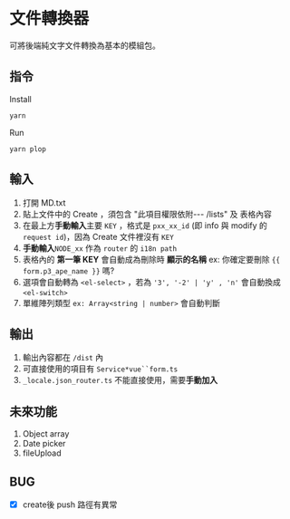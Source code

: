 # 文件轉換器

可將後端純文字文件轉換為基本的模組包。

## 指令

Install

`yarn`

Run

`yarn plop`

## 輸入

1. 打開 MD.txt
2. 貼上文件中的 Create ，須包含 "此項目權限依附--- /lists" 及 表格內容
3. 在最上方**手動輸入**主要 `KEY` ，格式是 `pxx_xx_id` (即 info 與 modify 的 `request id`)，因為 Create 文件裡沒有 `KEY`
4. **手動輸入**`NODE_xx` 作為 `router` 的 `i18n path`
5. 表格內的 **第一筆 KEY** 會自動成為刪除時 **顯示的名稱** ex: 你確定要刪除 `{{ form.p3_ape_name }}` 嗎?
6. 選項會自動轉為 `<el-select>` ，若為 `'3', '-2' | 'y' , 'n'` 會自動換成 `<el-switch>`
7. 單維陣列類型 `ex: Array<string | number>` 會自動判斷

## 輸出

1. 輸出內容都在 `/dist` 內
2. 可直接使用的項目有 `Service*vue``form.ts`
3. `_locale.json_router.ts` 不能直接使用，需要**手動加入**

## 未來功能

1. Object array
2. Date picker
3. fileUpload

## BUG

* [X] create後 push 路徑有異常
